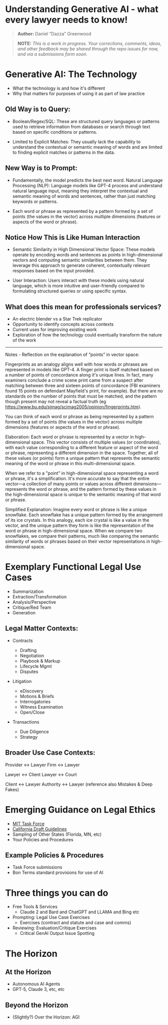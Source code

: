 # Understanding Generative AI - what every lawyer needs to know!

> **Author:** Daniel “Dazza” Greenwood

> **NOTE:** *This is a work in progress.  Your corrections, comments, ideas, and other feedback may be shared through the repo issues for now, and via a submissions form soon.*


# Generative AI: The Technology

* What the technology is and how it's different
* Why that matters for purposes of using it as part of law practice 

## Old Way is to Query:

* Boolean/Regex/SQL: These are structured query languages or patterns used to retrieve information from databases or search through text based on specific conditions or patterns.

* Limited to Explicit Matches: They usually lack the capability to understand the contextual or semantic meaning of words and are limited to finding explicit matches or patterns in the data.

## New Way is to Prompt:

* Fundamentally, the model predicts the best next word. Natural Language Processing (NLP): Language models like GPT-4 process and understand natural language input, meaning they interpret the contextual and semantic meaning of words and sentences, rather than just matching keywords or patterns.

* Each word or phrase as represented by a pattern formed by a set of points (the values in the vector) across multiple dimensions (features or aspects of the word or phrase).

## Notice How This is Like Human Interaction

* Semantic Similarity in High Dimensional Vector Space: These models operate by encoding words and sentences as points in high-dimensional vectors and computing semantic similarities between them. They leverage this approach to generate coherent, contextually relevant responses based on the input provided.

* User Interaction: Users interact with these models using natural language, which is more intuitive and user-friendly compared to formulating structured queries or using specific syntax.

## What does this mean for professionals services?

* An electric blender vs a Star Trek replicator
* Opportunity to identify concepts across contexts
* Current uses for improving existing work 
* Exploration of how the technology could eventually transform the nature of the work

___

Notes - Reflection on the explanation of “points” in vector space:

Fingerprints as an analogy aligns well with how words or phrases are represented in models like GPT-4. A finger print is itself matched based on a number of points of concordance along it's unique lines.  In fact, many examiners conclude a crime scene print came from a suspect after matching between three and sixteen points of concordance (FBI examiners found 15 points on defendant Mayfield's print, for example). But there are no standards on the number of points that must be matched, and the pattern though present may not reveal a factual truth (eg https://www.bu.edu/sjmag/scimag2005/opinion/fingerprints.htm).

You can think of each word or phrase as being represented by a pattern formed by a set of points (the values in the vector) across multiple dimensions (features or aspects of the word or phrase).

Elaboration: Each word or phrase is represented by a vector in high-dimensional space. This vector consists of multiple values (or coordinates), with each value corresponding to a different feature or aspect of the word or phrase, representing a different dimension in the space. Together, all of these values (or points) form a unique pattern that represents the semantic meaning of the word or phrase in this multi-dimensional space.

When we refer to a "point" in high-dimensional space representing a word or phrase, it's a simplification. It's more accurate to say that the entire vector—a collection of many points or values across different dimensions—represents the word or phrase, and the pattern formed by these values in the high-dimensional space is unique to the semantic meaning of that word or phrase.

Simplified Explanation: Imagine every word or phrase is like a unique snowflake. Each snowflake has a unique pattern formed by the arrangement of its ice crystals. In this analogy, each ice crystal is like a value in the vector, and the unique pattern they form is like the representation of the word or phrase in high-dimensional space. When we compare two snowflakes, we compare their patterns, much like comparing the semantic similarity of words or phrases based on their vector representations in high-dimensional space.

# Exemplary Functional Legal Use Cases

* Summarization
* Extraction/Transformation
* Analysis/Perspective
* Critique/Red Team
* Generation

## Legal Matter Contexts:

* Contracts
	* Drafting
	* Negotiation
	* Playbook & Markup
	* Lifecycle Mgmt 
	* Disputes

* Litigation
	* eDiscovery
	* Motions & Briefs
	* Interrogatories
	* Witness Examination
	* Open/Close

* Transactions
	* Due Diligence
	* Strategy

## Broader Use Case Contexts:

Provider <-> Lawyer
Firm <-> Lawyer

Lawyer <-> Client
Lawyer <-> Court

Client <-> Lawyer
Authority <-> Lawyer (reference also Mistakes & Deep Fakes)

# Emerging Guidance on Legal Ethics

* [MIT Task Force](https://law.mit.edu/ai)
* [California Draft Guidelines](https://board.calbar.ca.gov/docs/agendaItem/Public/agendaitem1000031702.pdf)
* Sampling of Other States (Florida, MN, etc)
* Your Policies and Procedures 

## Example Policies & Procedures

* Task Force submissions
* Bon Terms standard provisions for use of AI

# Three things you can do

* Free Tools & Services
	* Claude 2 and Bard and ChatGPT and LLAMA and Bing etc
* Prompting: Legal Use Case Exercises
	* Exercises (contract and statute and case and comms)
* Reviewing: Evaluation/Critique Exercises
	* Critical GenAI Output Issue Spotting

# The Horizon

## At the Horizon

* Autonomous AI Agents
* GPT-5, Claude 3, etc, etc

## Beyond the Horizon

* (Slightly?) Over the Horizon: AGI
